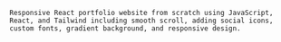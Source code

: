 	Responsive React portfolio website from scratch using JavaScript, React, and Tailwind including smooth scroll, adding social icons, custom fonts, gradient background, and responsive design.
